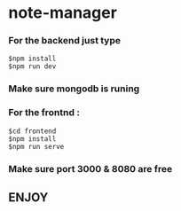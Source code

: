 # note-manager
### For the backend just type
    $npm install
    $npm run dev
### Make sure mongodb is runing

### For the frontnd :

    $cd frontend
    $npm install
    $npm run serve

  

### Make sure port 3000 & 8080 are free
## ENJOY